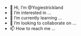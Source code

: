 - 👋 Hi, I’m @Yogiestrickland
- 👀 I’m interested in ...
- 🌱 I’m currently learning ...
- 💞️ I’m looking to collaborate on ...
- 📫 How to reach me ...

<!---
Yogiestrickland/Yogiestrickland is a ✨ special ✨ repository because its `README.md` (this file) appears on your GitHub profile.
You can click the Preview link to take a look at your changes.
--->
